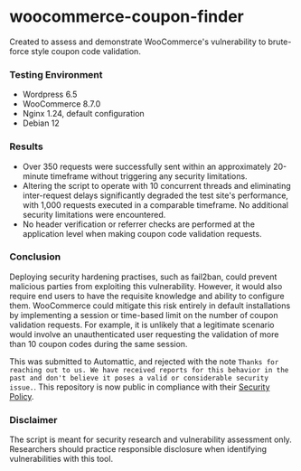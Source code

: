 # woocommerce-coupon-finder

Created to assess and demonstrate WooCommerce's vulnerability to brute-force style coupon code validation.

### Testing Environment

- Wordpress 6.5
- WooCommerce 8.7.0
- Nginx 1.24, default configuration
- Debian 12

### Results

- Over 350 requests were successfully sent within an approximately 20-minute timeframe without triggering any security limitations.
- Altering the script to operate with 10 concurrent threads and eliminating inter-request delays significantly degraded the test site's performance, with 1,000 requests executed in a comparable timeframe. No additional security limitations were encountered.
- No header verification or referrer checks are performed at the application level when making coupon code validation requests.

### Conclusion

Deploying security hardening practises, such as fail2ban, could prevent malicious parties from exploiting this vulnerability. However, it would also require end users to have the requisite knowledge and ability to configure them. WooCommerce could mitigate this risk entirely in default installations by implementing a session or time-based limit on the number of coupon validation requests. For example, it is unlikely that a legitimate scenario would involve an unauthenticated user requesting the validation of more than 10 coupon codes during the same session.

This was submitted to Automattic, and rejected with the note `Thanks for reaching out to us. We have received reports for this behavior in the past and don't believe it poses a valid or considerable security issue.`. This repository is now public in compliance with their [Security Policy](https://github.com/woocommerce/woocommerce/security/policy). 

### Disclaimer
The script is meant for security research and vulnerability assessment only. Researchers should practice responsible disclosure when identifying vulnerabilities with this tool.
